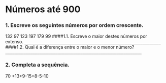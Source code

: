 # Números até 900

### 1.  Escreve os seguintes números por ordem crescente.
132 97 123 197 179 99
####1.1. Escreve o maior destes números por extenso.
`____________________________________________________________`
####1.2. Qual é a diferença entre o maior e o menor número?
`____________________________________________________________`

### 2. Completa a sequência.
70 +13+9-15+8-5-10